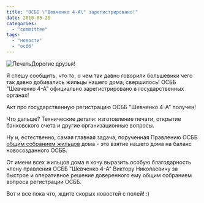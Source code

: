 ```yaml
---
title: "ОСББ \"Шевченко 4-А\" зарегистрировано!"
date: 2010-05-20
categories: 
  - "committee"
tags: 
  - "новости"
  - "осбб"
---
```


![Печать](/wp-content/uploads/2010/05/печать.jpg "Регистрация ОСББ")Дорогие друзья!

Я спешу сообщить, что то, о чем так давно говорили большевики чего так давно добивались жильцы нашего дома, свершилось! ОСББ "Шевченко 4-А" официально зарегистрировано в государственных органах!

Акт про государственную регистрацию ОСББ "Шевченко 4-А" получен!

Что дальше? Технические детали: изготовление печати, открытие банковского счета и другие организационные вопросы.

Ну и, естественно, самая главная задача, порученная Правлению ОСББ [общим собранием жильцов](http://shevchenko4a.brovary.org/osbb-shevchenko-4-a-byt/) дома - это взятие нашего дома на баланс новосозданного ОСББ.

От имени всех жильцов дома я хочу выразить особую благодарность <!--more-->члену правления ОСББ "Шевченко 4-А" Виктору Николаевичу за быстрое и оперативное решение доверенного ему общим собранием вопроса регистрации ОСББ.

Вот и все пока что, ждите скорых новостей с полей! :)
